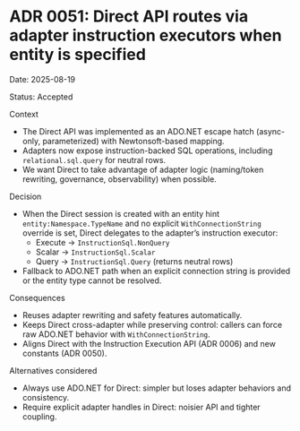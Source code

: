 # ADR 0051: Direct API routes via adapter instruction executors when entity is specified

Date: 2025-08-19

Status: Accepted

Context

- The Direct API was implemented as an ADO.NET escape hatch (async-only, parameterized) with Newtonsoft-based mapping.
- Adapters now expose instruction-backed SQL operations, including `relational.sql.query` for neutral rows.
- We want Direct to take advantage of adapter logic (naming/token rewriting, governance, observability) when possible.

Decision

- When the Direct session is created with an entity hint `entity:Namespace.TypeName` and no explicit `WithConnectionString` override is set, Direct delegates to the adapter’s instruction executor:
  - Execute → `InstructionSql.NonQuery`
  - Scalar → `InstructionSql.Scalar`
  - Query → `InstructionSql.Query` (returns neutral rows)
- Fallback to ADO.NET path when an explicit connection string is provided or the entity type cannot be resolved.

Consequences

- Reuses adapter rewriting and safety features automatically.
- Keeps Direct cross-adapter while preserving control: callers can force raw ADO.NET behavior with `WithConnectionString`.
- Aligns Direct with the Instruction Execution API (ADR 0006) and new constants (ADR 0050).

Alternatives considered

- Always use ADO.NET for Direct: simpler but loses adapter behaviors and consistency.
- Require explicit adapter handles in Direct: noisier API and tighter coupling.
